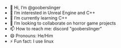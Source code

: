 - 👋 Hi, I’m @gooberslinger
- 👀 I’m interested in Unreal Engine and C++
- 🌱 I’m currently learning C++
- 💞️ I’m looking to collaborate on horror game projects
- 📫 How to reach me: discord "gooberslinger"
- 😄 Pronouns: He/Him
- ⚡ Fun fact: I use linux

<!---
gooberslinger/gooberslinger is a ✨ special ✨ repository because its `README.md` (this file) appears on your GitHub profile.
You can click the Preview link to take a look at your changes.
--->
